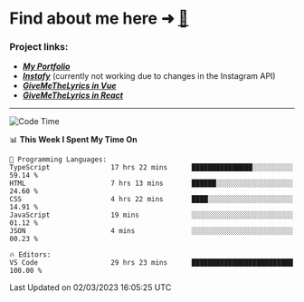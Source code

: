 # Find about me here ➜ [🧑](https://pauabella.dev)

### Project links:
- ***[My Portfolio](https://pauabella.dev)***
- ***[Instafy](https://instafy.me)*** (currently not working due to changes in the Instagram API)
- ***[GiveMeTheLyrics in Vue](https://lyrics.pauabella.dev)***
- ***[GiveMeTheLyrics in React](https://pauabella.dev/GiveMeTheLyrics)***

---
<!--START_SECTION:waka-->
![Code Time](http://img.shields.io/badge/Code%20Time-1%2C954%20hrs%2014%20mins-blue)

📊 **This Week I Spent My Time On** 

```text
💬 Programming Languages: 
TypeScript               17 hrs 22 mins      ███████████████░░░░░░░░░░   59.14 % 
HTML                     7 hrs 13 mins       ██████░░░░░░░░░░░░░░░░░░░   24.60 % 
CSS                      4 hrs 22 mins       ████░░░░░░░░░░░░░░░░░░░░░   14.91 % 
JavaScript               19 mins             ░░░░░░░░░░░░░░░░░░░░░░░░░   01.12 % 
JSON                     4 mins              ░░░░░░░░░░░░░░░░░░░░░░░░░   00.23 % 

🔥 Editors: 
VS Code                  29 hrs 23 mins      █████████████████████████   100.00 % 
```


 Last Updated on 02/03/2023 16:05:25 UTC
<!--END_SECTION:waka-->
